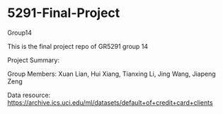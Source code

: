 # 5291-Final-Project
 Group14

This is the final project repo of GR5291 group 14

Project Summary:

Group Members: Xuan Lian, Hui Xiang, Tianxing Li, Jing Wang, Jiapeng Zeng



Data resource: https://archive.ics.uci.edu/ml/datasets/default+of+credit+card+clients

